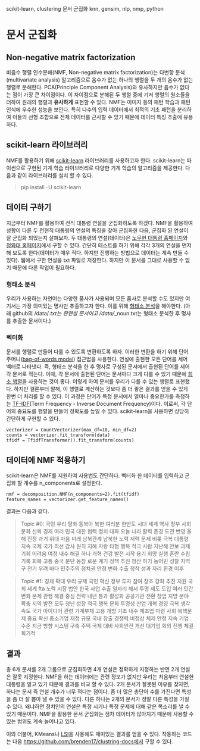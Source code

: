 scikit-learn, clustering
문서 군집화
knn, gensim, nlp, nmp, python
# 문서 군집화
## Non-negative matrix factorization
비음수 행렬 인수분해(NMF, Non-negative matrix factorization)는 
다변향 분석(multivariate analysis) 알고리즘으로 음수가 없는 하나의 행렬을 두 개의 음수가 없는 행렬로
분해한다. PCA(Principle Component Analysis)와 유사하지만 음수가 없다는 점이 가장 큰 차이점이다.
이 차이점으로 분해된 두 행렬 중에 기저 행렬의 원소들을 더하여 원래의 행렬과 **유사하게** 표현할 수 있다. 
NMF는 이미지 등의 패턴 학습과 패턴 인식에 우수한 성능을 보인다. 특히 다수의 입력 데이터에서 최적의
기초 패턴을 분리하여 이들의 선형 조합으로 전체 데이터를 근사할 수 있기 때문에 데이터 특징 추출에 유용하다.

## scikit-learn 라이브러리
NMF를 활용하기 위해 [scikit-learn](http://scikit-learn.org) 라이브러리를 사용하고자 한다. 
scikit-learn는 파이썬으로 구현된 기계 학습 라이브러리로 다양한 기계 학습의 알고리즘을 제공한다.
다음과 같이 라이브러리를 설치 할 수 있다.

> pip install -U scikit-learn

## 데이터 구하기
지금부터 NMF를 활용하여 전직 대통령 연설을 군집화하도록 하겠다.
NMF을 활용하여 성향이 다른 두 전현직 대통령의 연설의 특징을 찾아 군집화한 다음, 군집화 된 연설이 잘 군집화 되었는지 살펴보자.
두 대통령의 연설(데이터)은 [노무현 대통령 홈페이지](http://archives.knowhow.or.kr/archives/index.php?bId=437&speechId=747)와 [청와대 홈페이지](http://www1.president.go.kr/president/speech.php)에서 구할 수 있다.
간단히 테스트를 하기 위해 각각 3개의 연설을 먼저 해 보도록 한다(데이터가 매우 적다. 하지만 진행하는 방법으로 데이터는 계속 만들 수 있다).
웹에서 구한 연설을 txt 파일로 저장한다. 하지만 이 문서를 그대로 사용할 수 없기 때문에 다른 작업이 필요하다.

### 형태소 분석
우리가 사용하는 자연어는 다양한 품사가 사용되며 모든 품사로 분석할 수도 있지만 여기서는 가장 의미있는 명사만 추출하고자 한다.
이를 위해 [형태소 분석](http://ko.wikipedia.org/wiki/%EC%9E%90%EC%97%B0_%EC%96%B8%EC%96%B4_%EC%B2%98%EB%A6%AC)을 해야한다.
(아래 github의 /data/*.txt는 원연설 문서이고 /data/*_noun.txt는 형태소 분석한 후 명사를 추출한 문서이다.)
    
### 벡터화
문서를 행렬로 만들어 다룰 수 있도록 변환하도록 하자. 이러한 변환을 하기 위해 단어 주머니([bag-of-words model](http://en.wikipedia.org/wiki/Bag_of_words)) 접근법을 사용한다.
연설에 출현한 모든 단어를 세어 벡터로 나타낸다. 즉, 형태소 분석을 한 후 명사로 구성된 문서에서 출현된 단어를 세어 각 문서로 적는다.
이때, 각 문서에 출현된 단어는 문서마다 크게 다를 수 있기 때문에 [희소 행렬](http://ko.wikipedia.org/wiki/%ED%9D%AC%EC%86%8C%ED%96%89%EB%A0%AC)을 사용하는 것이 좋다.
이렇게 하여 문서를 우리가 다를 수 있는 행렬로 표현했다.
하지만 결론부터 말해, 이 행렬로 계산하는 것보다 좀 더 좋은 결과를 얻을 수 있게 한번 더 처리를 할 수 있다.
이 과정은 단어가 특정 문서에서 얼마나 중요한가를 측정하는 [TF-IDF](http://ko.wikipedia.org/wiki/TF-IDF)(Term Frequency - Inverse Document Frequency)이다.
이로써, 각 단어의 중요도를 행렬을 만들어 정확도를 높일 수 있다.
scikit-learn을 사용하면 상당히 간단하게 구현할 수 있다.

    vectorizer = CountVectorizer(max_df=10, min_df=2)
    counts = vectorizer.fit_transform(data)
    tfidf = TfidfTransformer().fit_transform(counts)

## 데이터에 NMF 적용하기
scikit-learn은 NMF를 지원하여 사용법도 간단하다. 
벡터화 한 데이터를 입력하고 군집화 할 개수를 n_components로 설정한다. 

    nmf = decomposition.NMF(n_components=2).fit(tfidf)
    feature_names = vectorizer.get_feature_names()

결과는 다음과 같다.

> Topic #0:
> 국민 우리 평화 동북아 북한 여러분 한반도 시대 세계 역사 정부 사회 문화 신뢰 경제 여러 민국 대한 협력 정치 대화 오늘 나라 활력 존경 도전 번영 올해 진정 과거 위대 마음 미래 남북관계 남북한 노력 저력 문제 비롯 극복 대통령 지속 국제 국가 최선 감사 원칙 지혜 자랑 타협 행복 적극 사람 지난해 안보 과제 기회 어려움 여정 내수 해결 하나 개혁 건강 발전 시작 용기 희망 실행 혼란 수립 기록 회복 고통 중국 분단 동참 로운 계기 정책 추진 청산 하기 농어민 성찰 지역구 전기 우려 바다 민주주의 정치권 안정 변화 수출 정착 성과 자리 환경 이후

> Topic #1:
> 경제 확대 우리 규제 국민 혁신 정부 투자 참여 창조 강화 추진 지원 국회 세계 fta 노력 시장 법안 한국 사업 수출 일자리 해서 투명 제도 도입 여러 민간 변화 문제 관행 해결 중심 전략 내년 통과 활성화 공공기관 전환 창업 지방 분야 확충 지역 발전 모두 청년 성장 적극 행복 문화 투명성 산업 개혁 경영 극복 생각 속도 국가 아이디어 관련 가계부채 고용 개방 기초 내수 제조업 마련 사회 북핵문제 중요 확신 중소기업 재정 규모 국내 창출 경쟁력 비정상 체제 안정 지속 기업 수준 지금 방향 시스템 구축 주택 국제 대비 사회안전 개선 대기업 회의 진행 체결 획기적


## 결과
총 6개 문서를 2개 그룹으로 군집화하면 4개 연설은 정확하게 지정하는 반면 2개 연설은 잘못 지정한다.
NMF을 하는 데이터에는 관련 정보가 없지만 우리는 처음부터 연설한 대통령을 알고 있기 때문에 결과를 비교 할 수 있다.
2개 문서가 잘못된 이유를 찾자면, 하나는 문서 즉 연설 개수가 너무 적다는 점이다.
좀 더 많은 총단어 수를 가진다면 특성을 좀 더 잘 뽑아 낼 수 있을 수 있다. 
다른 하나는 2개의 문서가 정말 다른 특성을 가질 수 있다. 왜냐하면 정치인의 연설은 특정 시기나 특정 문제에 대해 같은 목소리를 낼 수 있기 때문이다.
NMF을 활용한 문서 군집화는 점차 데이터가 많아지기 때문에 사용할 수 있는 범위도 계속 늘어나고 있다.

이와 더불어, KMeans나 [LSI](http://en.wikipedia.org/wiki/Latent_semantic_indexing)을 사용해도 재미있는 결과를 얻을 수 있다.
작동하는 코드는 다음 https://github.com/brenden17/clustring-docs에서 구할 수 있다.
